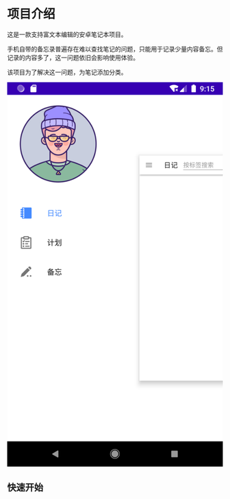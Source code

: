 # 项目介绍
这是一款支持富文本编辑的安卓笔记本项目。

手机自带的备忘录普遍存在难以查找笔记的问题，只能用于记录少量内容备忘。但记录的内容多了，这一问题依旧会影响使用体验。

该项目为了解决这一问题，为笔记添加分类。

![](https://github.com/nonGuo/Android-LifeSnapshot/raw/1.0/image-preview/preview-1.png)

## 快速开始